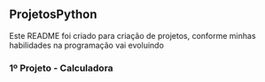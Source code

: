 ## ProjetosPython
 Este README foi criado para criação de projetos, conforme minhas habilidades na programação vai evoluindo

 ### 1º Projeto - Calculadora 

